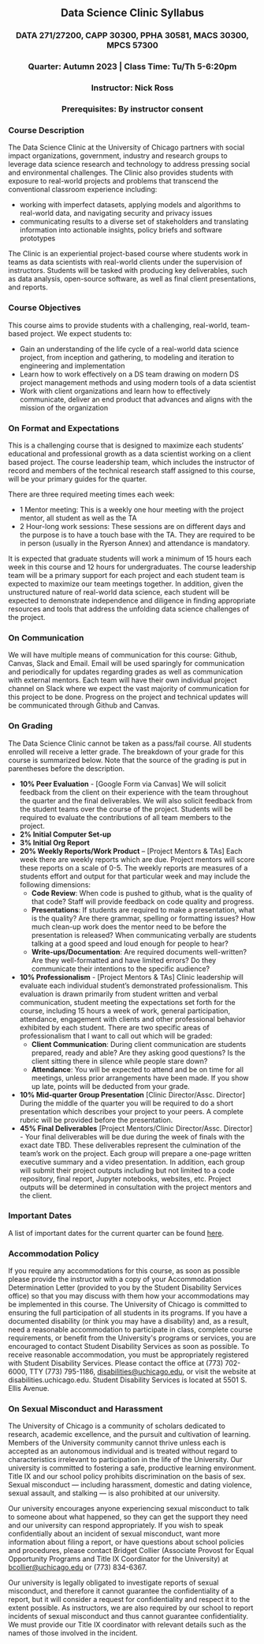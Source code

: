 <h2 align=center>Data Science Clinic Syllabus</h2>
<h3 align=center>DATA 271/27200, CAPP 30300, PPHA 30581, MACS 30300, MPCS 57300</h3>
<h3 align=center>Quarter: Autumn 2023 | Class Time: Tu/Th 5-6:20pm</h3>
<h3 align=center>Instructor: Nick Ross</h3>
<h3 align=center>Prerequisites: By instructor consent</h3>

### Course Description 

The Data Science Clinic at the University of Chicago partners with social impact organizations, government, industry and research groups to leverage data science research and technology to address pressing social and environmental challenges. The Clinic also provides students with exposure to real-world projects and problems that transcend the conventional classroom experience including:

* working with imperfect datasets, applying models and algorithms to real-world data, and navigating security and privacy issues
* communicating results to a diverse set of stakeholders and translating information into actionable insights, policy briefs and software prototypes 

The Clinic is an experiential project-based course where students work in teams as data scientists with real-world clients under the supervision of instructors. Students will be tasked with producing key deliverables, such as data analysis, open-source software, as well as final client presentations, and reports.


### Course Objectives

This course aims to provide students with a challenging, real-world, team-based project. We expect students to:

* Gain an understanding of the life cycle of a real-world data science project, from inception and gathering, to modeling and iteration to engineering and implementation
* Learn how to work effectively on a DS team drawing on modern DS project management methods and using modern tools of a data scientist
* Work with client organizations and learn how to effectively communicate, deliver an end product that advances and aligns with the mission of the organization


### On Format and Expectations

This is a challenging course that is designed to maximize each students’ educational and professional growth as a data scientist working on a client based project. The course leadership team, which includes the instructor of record and members of the technical research staff assigned to this course, will be your primary guides for the quarter. 

There are three required meeting times each week:
* 1 Mentor meeting: This is a weekly one hour meeting with the project mentor, all student as well as the TA
* 2 Hour-long work sessions: These sessions are on different days and the purpose is to have a touch base with the TA. They are required to be in person (usually in the Ryerson Annex) and attendance is mandatory.

It is expected that graduate students will work a minimum of 15 hours each week in this course and 12 hours for undergraduates. The course leadership team will be a primary support for each project and each student team is expected to maximize our team meetings together. In addition, given the unstructured nature of real-world data science, each student will be expected to demonstrate independence and diligence in finding appropriate resources and tools that address the unfolding data science challenges of the project.  

### On Communication

We will have multiple means of communication for this course: Github, Canvas, Slack and Email. Email will be used sparingly for communication and periodically for updates regarding grades as well as communication with external mentors. Each team will have their own individual project channel on Slack where we expect the vast majority of communication for this project to be done. Progress on the project and technical updates will be communicated through Github and Canvas.

### On Grading

The Data Science Clinic cannot be taken as a pass/fail course. All students enrolled will receive a letter grade. The breakdown of your grade for this course is summarized below. Note that the source of the grading is put in parentheses before the description.

* __10% Peer Evaluation__ - [Google Form via Canvas] We will solicit feedback from the client on their experience with the team throughout the quarter and the final deliverables.  We will also solicit feedback from the student teams over the course of the project. Students will be required to evaluate the contributions of all team members to the project. 
* __2% Initial Computer Set-up__
* __3% Initial Org Report__
* __20% Weekly Reports/Work Product__ –  [Project Mentors & TAs]  Each week there are weekly reports which are due. Project mentors will score these reports on a scale of 0-5. The weekly reports are measures of a students effort and output for that particular week and may include the following dimensions:
    * __Code Review__: When code is pushed to github, what is the quality of that code? Staff will provide feedback on code quality and progress.
    * __Presentations__: If students are required to make a presentation, what is the quality? Are there grammar, spelling or formatting issues? How much clean-up work does the mentor need to be before the presentation is released? When communicating verbally are students talking at a good speed and loud enough for people to hear?
    * __Write-ups/Documentation__: Are required documents well-written? Are they well-formatted and have limited errors? Do they communicate their intentions to the specific audience?
* __10% Professionalism__ - [Project Mentors & TAs] Clinic leadership will evaluate each individual student’s demonstrated professionalism. This evaluation is drawn primarily from student written and verbal communication, student meeting the expectations set forth for the course, including 15 hours a week of work, general participation, attendance, engagement with clients and other professional behavior exhibited by each student. There are two specific areas of professionalism that I want to call out which will be graded:
    * __Client Communication__: During client communication are students prepared, ready and able? Are they asking good questions? Is the client sitting there in silence while people stare down? 
    * __Attendance__: You will be expected to attend and be on time for all meetings, unless prior arrangements have been made. If you show up late, points will be deducted from your grade.
* __10% Mid-quarter Group Presentation__ [Clinic Director/Assc. Director] During the middle of the quarter you will be required to do a short presentation which describes your project to your peers. A complete rubric will be provided before the presentation.
* __45% Final Deliverables__ [Project Mentors/Clinic Director/Assc. Director] - Your final deliverables will be due during the week of finals with the exact date TBD. These deliverables represent the culmination of the team’s work on the project. Each group will prepare a one-page written executive summary and a video presentation. In addition, each group will submit their project outputs including but not limited to a code repository, final report, Jupyter notebooks, websites, etc. Project outputs will be determined in consultation with the project mentors and the client.

### Important Dates 

A list of important dates for the current quarter can be found [here](./dates.md). 

### Accommodation Policy 

If you require any accommodations for this course, as soon as possible please provide the instructor with a copy of your Accommodation Determination Letter (provided to you by the Student Disability Services office) so that you may discuss with them how your accommodations may be implemented in this course. The University of Chicago is committed to ensuring the full participation of all students in its programs. If you have a documented disability (or think you may have a disability) and, as a result, need a reasonable accommodation to participate in class, complete course requirements, or benefit from the University's programs or services, you are encouraged to contact Student Disability Services as soon as possible. To receive reasonable accommodation, you must be appropriately registered with Student Disability Services. Please contact the office at (773) 702-6000, TTY (773) 795-1186, disabilities@uchicago.edu, or visit the website at disabilities.uchicago.edu. Student Disability Services is located at 5501 S. Ellis Avenue.

 
### On Sexual Misconduct and Harassment

The University of Chicago is a community of scholars dedicated to research, academic excellence, and the pursuit and cultivation of learning. Members of the University community cannot thrive unless each is accepted as an autonomous individual and is treated without regard to characteristics irrelevant to participation in the life of the University. Our university is committed to fostering a safe, productive learning environment. Title IX and our school policy prohibits discrimination on the basis of sex. Sexual misconduct — including harassment, domestic and dating violence, sexual assault, and stalking — is also prohibited at our university.

Our university encourages anyone experiencing sexual misconduct to talk to someone about what happened, so they can get the support they need and our university can respond appropriately. If you wish to speak confidentially about an incident of sexual misconduct, want more information about filing a report, or have questions about school policies and procedures, please contact Bridget Collier (Associate Provost for Equal Opportunity Programs and Title IX Coordinator for the University) at bcollier@uchicago.edu or (773) 834-6367.

Our university is legally obligated to investigate reports of sexual misconduct, and therefore it cannot guarantee the confidentiality of a report, but it will consider a request for confidentiality and respect it to the extent possible. As instructors, we are also required by our school to report incidents of sexual misconduct and thus cannot guarantee confidentiality. We must provide our Title IX coordinator with relevant details such as the names of those involved in the incident.
